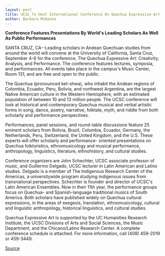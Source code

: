 ```yaml
---
layout: post
title: UCSC To Host International Conference On Quechua Expressive Art
author: Barbara McKenna
---
```


**Conference Features Presentations By World's Leading Scholars As Well As Public Performances**

SANTA CRUZ, CA--Leading scholars in Andean Quechuan studies from  around the world will convene at the University of California, Santa  Cruz, September 4-6 for the conference, The Quechua Expressive Art:  Creativity, Analysis, and Performance. The conference features  lectures, symposia, and performances. All events take place in the  campus's Music Center, Room 131, and are free and open to the  public.

The Quechua (pronounced ket-shwa), who inhabit the Andean  regions of Colombia, Ecuador, Peru, Bolivia, and northwest  Argentina, are the largest Native American culture in the Western  Hemisphere, with an estimated population of between 10 and 13  million people. The UCSC conference will look at historical and  contemporary Quechua musical and verbal artistic forms in song,  dance, poetry, narrative, folktale, myth, and riddle from both  scholarly and performance perspectives.

Performances, panel sessions, and round-table discussions  feature 25 eminent scholars from Bolivia, Brazil, Colombia, Ecuador,  Germany, the Netherlands, Peru, Switzerland, the United Kingdom,  and the U.S. These experts will offer scholarly and performance- oriented presentations on Quechua folkloristics, ethnomusicology  and musical performance, anthropology, linguistics, literature,  ethnohistory, and cultural studies.

Conference organizers are John Schechter, UCSC associate  professor of music, and Guillermo Delgado, UCSC lecturer in Latin  American and Latino studies. Delgado is a member of The Indigenous  Research Center of the Americas, a universitywide program studying  indigenous issues from transnational perspectives. Schechter is  founder and director of UCSC's Latin American Ensembles. Now in  their 11th year, the performance groups focus on Quechua- and  Spanish-language traditional musics of South America. Both  scholars have published widely on Quechua cultural expressions, in  the areas of exegesis, translation, ethnomusicology, cultural and  linguistic anthropology, historical linguistics, and cultural studies.

Quechua Expressive Art is supported by the UC Humanities  Research Institute, the UCSC Divisions of Arts and Social Sciences,  the Music Department, and the Chicano/Latino Research Center. A  complete conference schedule is attached. For more information,  call (408) 459-2019 or 459-3449.

[Source](http://www1.ucsc.edu/news_events/press_releases/archive/97-98/08-97/081297-UCSC_hosts_conferen.html "Permalink to 081297-UCSC_hosts_conferen")

